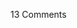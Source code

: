 <span class="commentheader">13 Comments</span>

<!-- <div class="commentdivider">
<span class="commentauthorbox">Posted by <a href="mailto&#58;jamesbal&#64;aol&#46;com">James P Balthrop Jr</a></span>
<span class="commentdatebox">Sunday, March 17, 2002</span>
<span class="commenttimebox">11:48 AM</span>
</div>
<div class="commentbody">WHO’S Like US?</div>
<div class="commentdivider">
<span class="commentauthorbox">Posted by marsha and mario</span>
<span class="commentdatebox">Tuesday, March 19, 2002</span>
<span class="commenttimebox"> 7:45 AM</span>
</div>
<div class="commentbody">l sorry to still see you in miami,sooooooo when you moven on?  no guts no glory. paradise awaits you three.  willow knows the way.  go for it .  love you new do.  you look is perfecto.</div>
<div class="commentdivider">
<span class="commentauthorbox">Posted by Waldrop Von Douplethom</span>
<span class="commentdatebox">Tuesday, March 19, 2002</span>
<span class="commenttimebox">11:38 AM</span>
</div>
<div class="commentbody">Pascy, we want to hear more stories about your dingy.</div>
<div class="commentdivider">
<span class="commentauthorbox">Posted by <a href="mailto&#58;pascal&#64;pascal&#46;com">pascal</a></span>
<span class="commentdatebox">Wednesday, March 20, 2002</span>
<span class="commenttimebox"> 9:49 AM</span>
</div>
<div class="commentbody">“WHO’S Like US?”  Damn few!</div>
<div class="commentdivider">
<span class="commentauthorbox">Posted by phantom chica</span>
<span class="commentdatebox">Tuesday, March 26, 2002</span>
<span class="commenttimebox"> 9:09 AM</span>
</div>
<div class="commentbody">If your wit and sense of humor was more similar to mine it would be scarry!  Any chance we’re related?!  I love reading your sailing diary, even if I don’t know you and you have no clue who I am.  Actually that kind of makes it fun!  Let’s see….funny, likes to sail, good looking, writes songs….if you’re not single can we clone you!!!????  Ooooohhh, but if we are related that could be ick!  So, where are you headed to next???  Caribbean?  Maybe I’ll see you there!  Hey, interenet flirting is kind of fun, HA!  Adios!  P.S. I’ve been sailing all day and have had a couple chilly cold ones, hence the forwardness…. hey, it’s all good! Bye for now!</div>
<div class="commentdivider">
<span class="commentauthorbox">Posted by <a href="mailto&#58;hester&#64;ebuild&#46;net">John</a></span>
<span class="commentdatebox">Thursday, April  4, 2002</span>
<span class="commenttimebox"> 8:51 AM</span>
</div>
<div class="commentbody">Pascal, Really enjoying your dairy, along with pictures and sound. Too cool. Love your Satellite song.</div>
<div class="commentdivider">
<span class="commentauthorbox">Posted by Simone Chaloola Moonfry</span>
<span class="commentdatebox">Thursday, April  4, 2002</span>
<span class="commenttimebox">10:34 AM</span>
</div>
<div class="commentbody">setting… Easter Regatta, Jost Van Dyke, sitting on a friends’ boat playing guitar, drinking some beers and star gazing…is that a slow moving star? a plane? no, it’s a “Satellite” and next thing I know I’m creating a make-shift rendition of a really cool song I heard on the internet…catch myself humming it a lot actually. I’d love to hear more….happy sailing!  p.s. Hatch rocked…bonfire not the same without you and your sis there for entertainment…</div>
<div class="commentdivider">
<span class="commentauthorbox">Posted by <a href="http://www.pascal.com/cgi-bin/mt/mt-comments.cgi?__mode=red&id=443">rarpacharp</a></span>
<span class="commentdatebox">Friday, April 12, 2002</span>
<span class="commenttimebox"> 2:43 AM</span>
</div>
<div class="commentbody">“who’s like us?” Damn Few. AND THEY’RE ALL DEAD.</div>
<div class="commentdivider">
<span class="commentauthorbox">Posted by <a href="http://www.pascal.com/cgi-bin/mt/mt-comments.cgi?__mode=red&id=444">Kevin Donohoe</a></span>
<span class="commentdatebox">Monday, April 15, 2002</span>
<span class="commenttimebox">10:33 AM</span>
</div>
<div class="commentbody">HI Enjoying your diary as we rush around preparing to cast off by first week in  August. We will leave Vancouver BC. Canada and follow the west coast down to ? Our KP 44 is still in a planned shamble as we upgrade systems ect. seeing Willow’s live performance gives us renewed inspiration, We would love to see some interior living action shots Keep Go’in  Kevin & Betty CITATION   .</div>
<div class="commentdivider">
<span class="commentauthorbox">Posted by <a href="http://www.pascal.com/cgi-bin/mt/mt-comments.cgi?__mode=red&id=445">mark hill</a></span>
<span class="commentdatebox">Tuesday, June 25, 2002</span>
<span class="commenttimebox"> 9:32 AM</span>
</div>
<div class="commentbody">Grow up your’e all immiture i don’t like youre pascal diary STAR TREK 4EVER!</div>
<div class="commentdivider">
<span class="commentauthorbox">Posted by <a href="mailto&#58;christopher_crowder&#64;usa&#46;net">Wang</a></span>
<span class="commentdatebox">Tuesday, October 15, 2002</span>
<span class="commenttimebox">10:30 AM</span>
</div>
<div class="commentbody">What realationship does this website have with America’s Army?  Did I win a prize for finding this Easter egg, Pascal?  If you don’t know what I am talking about, email me!  -Wang/Chris</div>
<div class="commentdivider">
<span class="commentauthorbox">Posted by Mjkf</span>
<span class="commentdatebox">Monday, October 21, 2002</span>
<span class="commenttimebox"> 3:41 AM</span>
</div>
<div class="commentbody">i found your ass amusing!!!What a creative site.(NOT!!!)</div>
<div class="commentdivider">
<span class="commentauthorbox">Posted by <a href="http://www.pascal.com/cgi-bin/mt/mt-comments.cgi?__mode=red&id=448">Frank</a></span>
<span class="commentdatebox">Saturday, December  7, 2002</span>
<span class="commenttimebox"> 2:52 AM</span>
</div>
<div class="commentbody">I am really enjoying your song Satellite.  Its simple and yet complete.  Thank you! Frank</div> -->
